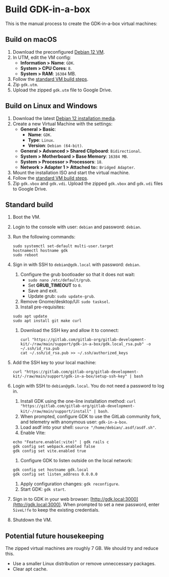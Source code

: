 # Build GDK-in-a-box

This is the manual process to create the GDK-in-a-box virtual machines:

## Build on macOS

1. Download the preconfigured [Debian 12 VM](https://mac.getutm.app/gallery/debian-12).
1. In UTM, edit the VM config:
   - **Information > Name**: `GDK`.
   - **System > CPU Cores**: `8`.
   - **System > RAM**: `16384` MB.
1. Follow the [standard VM build steps](#standard-build).
1. Zip `gdk.utm`.
1. Upload the zipped `gdk.utm` file to Google Drive.

## Build on Linux and Windows

1. Download the latest [Debian 12 installation media](https://cdimage.debian.org/debian-cd/current/amd64/iso-cd/).
1. Create a new Virtual Machine with the settings:
   - **General > Basic**:
     - **Name**: `GDK`.
     - **Type**: `Linux`.
     - **Version**: `Debian (64-bit)`.
   - **General > Advanced > Shared Clipboard**: `Bidirectional`.
   - **System > Motherboard > Base Memory**: `16384 MB`.
   - **System > Processor > Processors**: `18`.
   - **Network > Adapter 1 > Attached to:**: `Bridged Adapter`.
1. Mount the installation ISO and start the virtual machine.
1. Follow the [standard VM build steps](#standard-build).
1. Zip `gdk.vbox` and `gdk.vdi`.
Upload the zipped `gdk.vbox` and `gdk.vdi` files to Google Drive.

## Standard build

1. Boot the VM.
1. Login to the console with user: `debian` and password: `debian`.
1. Run the following commands:

   ```shell
   sudo systemctl set-default multi-user.target
   hostnamectl hostname gdk
   sudo reboot
   ```

1. Sign in with SSH to `debian@gdk.local` with password: `debian`.
   1. Configure the grub bootloader so that it does not wait:
      - ```sudo nano /etc/default/grub```.
      - Set **GRUB_TIMEOUT** to `0`.
      - Save and exit.
      - Update grub: ```sudo update-grub```.
   1. Remove Gnome/desktop/UI: ```sudo tasksel```.
   1. Install pre-requisites:

   ```shell
   sudo apt update
   sudo apt install git make curl
   ```

   1. Download the SSH key and allow it to connect:
    
      ```shell
      curl "https://gitlab.com/gitlab-org/gitlab-development-kit/-/raw/main/support/gdk-in-a-box/gdk.local_rsa.pub" -o ~/.ssh/id_rsa.pub
      cat ~/.ssh/id_rsa.pub >> ~/.ssh/authorized_keys
      ```

1. Add the SSH key to your local machine:

   ```shell
   curl "https://gitlab.com/gitlab-org/gitlab-development-kit/-/raw/main/support/gdk-in-a-box/setup-ssh-key" | bash
   ```

1. Login with SSH to `debian@gdk.local`. You do not need a password to log in.
   1. Install GDK using the one-line installation method: ```curl "https://gitlab.com/gitlab-org/gitlab-development-kit/-/raw/main/support/install" | bash```.
   1. When prompted, configure GDK to use the GitLab community fork, and telemetry with anonymous user: `gdk-in-a-box`.
   1. Load asdf into your shell: ```source "/home/debian/.asdf/asdf.sh"```.
   1. Enable Vite: 
  
   ```shell
   echo "Feature.enable(:vite)" | gdk rails c
   gdk config set webpack.enabled false
   gdk config set vite.enabled true
   ```

   1. Configure GDK to listen outside on the local network:

   ```shell
   gdk config set hostname gdk.local
   gdk config set listen_address 0.0.0.0
   ```

   1. Apply configuration changes: ```gdk reconfigure```.
   1. Start GDK: ```gdk start```.
1. Sign in to GDK in your web browser: [http://gdk.local:3000](http://gdk.local:3000).
   When prompted to set a new password, enter `5iveL!fe` to keep the existing credentials.
1. Shutdown the VM.

## Potential future housekeeping

The zipped virtual machines are roughly 7 GB.
We should try and reduce this.

- Use a smaller Linux distribution or remove unneccessary packages.
- Clear apt cache.
